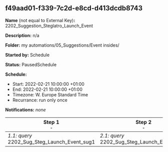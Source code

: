 ## f49aad01-f339-7c2d-e8cd-d413dcdb8743

**Name** (not equal to External Key)**:** 2202_Suggestion_Steglatro_Launch_Event

**Description:** n/a

**Folder:** my automations/05_Suggestions/Event insides/

**Started by:** Schedule

**Status:** PausedSchedule

**Schedule:**

* Start: 2022-02-21 10:00:00 +01:00
* End: 2022-02-21 10:00:00 +01:00
* Timezone: W. Europe Standard Time
* Recurrance: run only once

**Notifications:** _none_


| Step 1<br>_<small>-</small>_ | Step 2<br>_<small>-</small>_ | Step 3<br>_<small>-</small>_ |
| --- | --- | --- |
| _1.1: query_<br>2202_Sug_Steg_Launch_Event_sug1 | _2.1: query_<br>2202_Sug_Steg_Launch_Event_sug2 | _3.1: query_<br>2202_Sug_Steg_Launch_Event_archive |
